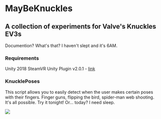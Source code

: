 # MayBeKnuckles
## A collection of experiments for Valve's Knuckles EV3s
Documention? What's that? I haven't slept and it's 6AM.

### Requirements
Unity 2018
SteamVR Unity Plugin v2.0.1 - [link](https://github.com/ValveSoftware/steamvr_unity_plugin/releases)


### KnucklePoses
This script allows you to easily detect when the user makes certain poses with their fingers. Finger guns, flipping the bird, spider-man web shooting. It's all possible. Try it tonight! Or... today? I need sleep.

![](https://i.imgur.com/g8Zpc9g.png)
